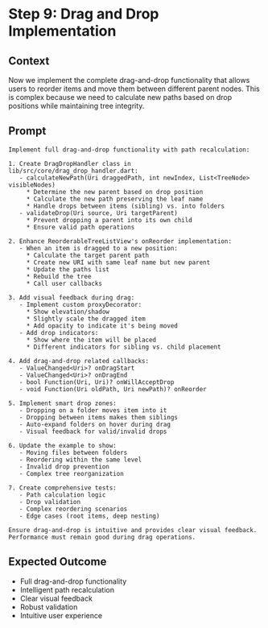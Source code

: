 # Step 9: Drag and Drop Implementation

## Context

Now we implement the complete drag-and-drop functionality that allows users to reorder items and move them between different parent nodes. This is complex because we need to calculate new paths based on drop positions while maintaining tree integrity.

## Prompt

```text
Implement full drag-and-drop functionality with path recalculation:

1. Create DragDropHandler class in lib/src/core/drag_drop_handler.dart:
   - calculateNewPath(Uri draggedPath, int newIndex, List<TreeNode> visibleNodes)
     * Determine the new parent based on drop position
     * Calculate the new path preserving the leaf name
     * Handle drops between items (sibling) vs. into folders
   - validateDrop(Uri source, Uri targetParent)
     * Prevent dropping a parent into its own child
     * Ensure valid path operations
   
2. Enhance ReorderableTreeListView's onReorder implementation:
   - When an item is dragged to a new position:
     * Calculate the target parent path
     * Create new URI with same leaf name but new parent
     * Update the paths list
     * Rebuild the tree
     * Call user callbacks
   
3. Add visual feedback during drag:
   - Implement custom proxyDecorator:
     * Show elevation/shadow
     * Slightly scale the dragged item
     * Add opacity to indicate it's being moved
   - Add drop indicators:
     * Show where the item will be placed
     * Different indicators for sibling vs. child placement
   
4. Add drag-and-drop related callbacks:
   - ValueChanged<Uri>? onDragStart
   - ValueChanged<Uri>? onDragEnd  
   - bool Function(Uri, Uri)? onWillAcceptDrop
   - void Function(Uri oldPath, Uri newPath)? onReorder
   
5. Implement smart drop zones:
   - Dropping on a folder moves item into it
   - Dropping between items makes them siblings
   - Auto-expand folders on hover during drag
   - Visual feedback for valid/invalid drops
   
6. Update the example to show:
   - Moving files between folders
   - Reordering within the same level
   - Invalid drop prevention
   - Complex tree reorganization
   
7. Create comprehensive tests:
   - Path calculation logic
   - Drop validation
   - Complex reordering scenarios
   - Edge cases (root items, deep nesting)

Ensure drag-and-drop is intuitive and provides clear visual feedback.
Performance must remain good during drag operations.
```

## Expected Outcome

- Full drag-and-drop functionality
- Intelligent path recalculation
- Clear visual feedback
- Robust validation
- Intuitive user experience
